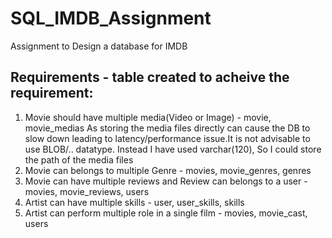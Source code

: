 # SQL_IMDB_Assignment

Assignment to Design a database for IMDB

Requirements - table created to acheive the requirement:
-----------------------------------------------------------
1. Movie should have multiple media(Video or Image) - movie, movie_medias
     As storing the media files directly can cause the DB to slow down leading to latency/performance issue.It is not advisable to use BLOB/.. datatype. Instead I have used varchar(120), So I could store the path of the media files
2. Movie can belongs to multiple Genre - movies, movie_genres, genres
3. Movie can have multiple reviews and Review can belongs to a user - movies, movie_reviews, users
4. Artist can have multiple skills - user, user_skills, skills
5. Artist can perform multiple role in a single film - movies, movie_cast, users
